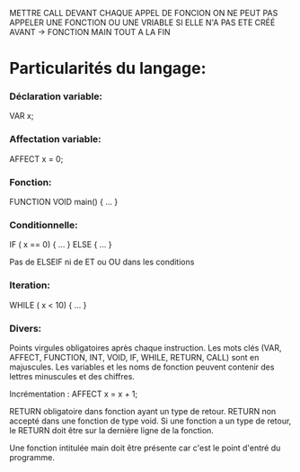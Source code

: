 METTRE CALL DEVANT CHAQUE APPEL DE FONCION
ON NE PEUT PAS APPELER UNE FONCTION OU UNE VRIABLE SI ELLE N'A PAS ETE CRÉÉ AVANT -> FONCTION MAIN TOUT A LA FIN


# Particularités du langage:

### Déclaration variable:
VAR x; 

### Affectation variable:
AFFECT x = 0;

### Fonction:
FUNCTION VOID main() { ... }

### Conditionnelle:
IF ( x == 0) { ... }
ELSE { ... }

Pas de ELSEIF ni de ET ou OU dans les conditions

### Iteration:
WHILE ( x < 10) { ... }

### Divers:
Points virgules obligatoires après chaque instruction.
Les mots clés (VAR, AFFECT, FUNCTION, INT, VOID, IF, WHILE, RETURN, CALL) sont en majuscules.
Les variables et les noms de fonction peuvent contenir des lettres minuscules et des chiffres.

Incrémentation : AFFECT x = x + 1;

RETURN obligatoire dans fonction ayant un type de retour.
RETURN non accepté dans une fonction de type void.
Si une fonction a un type de retour, le RETURN doit être sur la dernière ligne de la fonction.

Une fonction intitulée main doit être présente car c'est le point d'entré du programme.